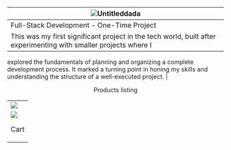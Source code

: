 | ![Untitleddada](https://github.com/user-attachments/assets/be57faac-1d4f-4aa6-80de-c3c5787a1eb2) | 
|----------------------------------------------------------------------------------------------------|
| Full-Stack Development - One-Time Project |
| This was my first significant project in the tech world, built after experimenting with smaller projects where I
 explored the fundamentals of planning and organizing a complete development process. It marked a turning
 point in honing my skills and understanding the structure of a well-executed project. |
<table align="center">
  <tr>
    <td><img src="https://github.com/user-attachments/assets/077b6e54-95e7-43a6-a58d-34ec6213bfeb"/></td>
    <p style="text-align:center;">Products listing</td>
  </tr>
  <tr>
    <td colspan="2">
      <img src="https://github.com/user-attachments/assets/49ef5ffc-069b-4810-a136-3272f389c235"/>
      <p style="text-align:center;">Cart</p>
    </td>
  </tr>
</table>

